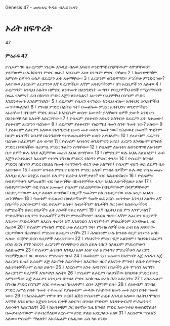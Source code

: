﻿
 Genesis 47 - መጽሐፍ ቅዱስ ብሉይ ኪዳን
# ኦሪት ዘፍጥረት
47
### ምዕራፍ 47
ዮሴፍም ገባ ለፈርዖንም ነገረው እንዲህ ብሎ። አባቴና ወንድሞቼ በጎቻቸውም ላሞቻቸውም ያላቸውም ሁሉ ከከነዓን ምድር ወጡ፤ እነርሱም እነሆ በጌሤም ምድር ናቸው።
2 ፤ ከወንድሞቹም አምስት ሰዎችን ወስዶ በፈርዖን ፊት አቆማቸው።
3 ፤ ፈርዖንም ወንድሞቹን። ሥራችሁ ምንድር ነው? አላቸው። እነርሱም ፈርዖንን። እኛ ባሪያዎችህ፥ እኛም አባቶቻችንም፥ በግ አርቢዎች ነን አሉት።
4 ፤ ፈርዖንንም እንዲህ አሉት። በምድር ልንቀመጥ በእንግድነት መጣን፥ የባርያዎችህ በጎች የሚሰማሩበት ስፍራ የለምና፤ ራብ በከነዓን ምድር እጅግ ጸንቶአልና፤ አሁንም ባሪያዎችህ በጌሤም ምድር እንድንቀመጥ እንለምንሃለን።
5 ፤ ፈርዖንም ዮሴፍን ተናገረው እንዲህ ብሎ። አባትህና ወንድሞችህ መጥተውልሃል፤
6 ፤ የግብፅ ምድር በፊትህ ናት፤ በመልካሙ ምድር አባትህንና ወንድሞችህን አኑራቸው፤ በጌሤም ምድር ይኑሩ፤ ከእነርሱም ውስጥ እውቀት ያላቸውን ሰዎች ታውቅ እንደ ሆነ በእንስሶቼ ላይ አለቆች አድርጋቸው።
7 ፤ ዮሴፍም ያዕቆብን አባቱን አስገብቶ በፈርዖን ፊት አቆመው፤ ያዕቆብም ፈርዖንን ባረከው።
8 ፤ ፈርዖንም ያዕቆብን። የዕድሜህ ዘመን ስንት ዓመት ነው? አለው።
9 ፤ ያዕቆብም ለፈርዖን አለው። የእንግድነቴ ዘመን መቶ ሠላሳ ዓመት ነው፤ የሕይወቴ ዘመኖች ጥቂትም ክፉም ሆኑብኝ፥ አባቶቼ በእንግድነት የተቀመጡበትንም ዘመን አያህሉም።
10 ፤ ያዕቆብም ፈርዖንን ባረከው ከፈርዖንም ፊት ወጣ።
11 ፤ ዮሴፍም አባቱንና ወንድሞቹን አኖረ፥ ፈርዖን እንዳዘዘም በግብፅ ምድር በተሻለችው በራምሴ ምድር ጉልትን ሰጣቸው።
12 ፤ ዮሴፍም ለአባቱና ለወንድሞቹ ለአባቱም ቤተ ሰዎች ሁሉ እንደ ልጆቻቸው መጠን እህል ሰጣቸው።
13 ፤ በምድርም ሁሉ እህል አልነበረም፥ ራብ እጅግ ጸንቶአልና፤ ከራብም የተነሣ የግብፅ ምድርና የከነዓን ምድር ተጎዳ።
14 ፤ ዮሴፍም ከግብፅ ምድርና ከከነዓን ምድር በእህል ሸመት የተገኘውን ብሩን ሁሉ አከማቸ፤ ዮሴፍም ብሩን ወደ ፈርዖን ቤት አስገባው።
15 ፤ ብሩም በግብፅ ምድርና በከነዓን ምድር አለቀ፤ የግብፅ ሰዎችም ሁሉ ወደ ዮሴፍ መጡ እንዲህ ሲሉ። እንጀራ ስጠን፤ ስለ ምን በፊትህ እንሞታለን? ብሩ አልቆብናልና።
16 ፤ ዮሴፍም። ከብቶቻችሁን አምጡልኝ፤ ብር ካለቀባችሁ በከብቶቻችሁ ፋንታ እህል እሰጣችኋለሁ አለ።
17 ፤ ከብቶቻቸውንም ወደ ዮሴፍ አመጡ፥ ዮሴፍም በፈረሶቻቸው በበጎቻቸውም በላሞቻቸውም በአህዮቻቸውም ፋንታ እህልን ሰጣቸው፤ በዚያች ዓመትም ስለ ከብቶቻቸው ሁሉ ፋንታ እህልን መገባቸው።
18 ፤ ዓመቱም ተፈጸመ፤ በሁለተኛውም ዓመት ወደ እርሱ መጥተው እንዲህ አሉት። እኛ ከጌታችን አንሰውርም፤ ብሩ በፍጹም አለቀ፥ ከብታችንም ከጌታችን ጋር ነው፤ ከሰውነታችንና ከምድራችን በቀር በጌታችን ፊት አንዳች የቀረ የለም፤
19 ፤ እኛ በፊትህ ስለ ምን እንሞታለን? ምድራችንስ ስለ ምን ትጠፋለች? እኛንም ምድራችንንም በእህል ግዛን፥ እኛም ለፈርዖን ባሪያዎች እንሁን፥ ምድራችንም ለእርሱ ትሁን፤ እኛ እንድንድን እንዳንሞትም ምድራችንም እንዳትጠፋ ዘር ስጠን።
20 ፤ ዮሴፍም የግብፅን ምድር ሁሉ ለፈርዖን ገዛ፥ የግብፅ ሰዎች ሁሉ ራብ ስለ ጸናባቸው ርስታቸውን ሸጠዋልና፤ ምድሪቱ ለፈርዖን ሆነች።
21 ፤ ሕዝቡንም ሁሉ ከግብፅ ዳርቻ አንሥቶ እስከ ሌላው ዳርቻዋ ድረስ ባሪያዎች አደረጋቸው።
22 ፤ የካህናትን ምድር ብቻ አልገዛም፥ ካህናቱ ከፈርዖን ዘንድ ድርጎ ያገኙ ነበርና፥ ፈርዖንም የሰጣቸውን ድርጎ ይበሉ ነበር፤ ስለዚህም ምድራቸውን አልሸጡም።
23 ፤ ዮሴፍም ሕዝቡን እንዲህ አለ። እነሆ ዛሬ እናንተንና ምድራችሁን ለፈርዖን ገዝቻችኋለሁ፤ ዘር ውሰዱና ምድሪቱን ዝሩ፤
24 ፤ በመከርም ጊዜ ፍሬውን ከአምስት እጅ አንዱን እጅ ለፈርዖን ስጡ፤ አራቱም እጅ ለእናንተ ለራሳችሁ፥ ለእርሻው ዘርና ለእናንተ ምግብ፥ ለቤተ ሰዋችሁና ለሕፃናቶቻችሁም ሲሳይ ይሁን።
25 ፤ እነርሱም። አንተ አዳነኸን፤ በጌታችን ፊት ሞገስን አናግኝ፥ ለፈርዖንም ባሪያዎች እንሆናለን አሉት።
26 ፤ ዮሴፍም ለፈርዖን ካልሆነችው ከካህናቱ ምድር በቀር አምስተኛው እጅ ለፈርዖን እንዲሆን በግብፅ ምድር እስከ ዛሬ ድረስ ሕግ አደረጋት።
27 ፤ እስራኤልም በግብፅ ምድር በጌሤም አገር ተቀመጠ፤ ገዙአትም፥ ረቡ፥ እጅግም በዙ።
28 ፤ ያዕቆብም በግብፅ ምድር አሥራ ሰባት ዓመት ተቀመጠ፤ የያዕቆብም ሙላው የሕይወቱ ዘመን መቶ አርባ ሰባት ዓመት ነው።
29 ፤ የእስራኤልም የሞቱ ቀን ቀረበ፤ ልጁን ዮሴፍንም ጠርቶ እንዲህ አለው። በፊትህ ሞገስን አግኝቼ እንደ ሆንሁ እጅህን ከጭኔ በታች አድርግ፥ በግብፅ ምድርም እንዳትቀብረኝ ምሕረትንና እውነትን አድርግልኝ፤
30 ፤ ከአባቶቼም ጋር በተኛሁ ጊዜ ከግብፅ ምድር አውጥተህ ትወስደኛለህ፥ በመቃብራቸውም ትቀብረኛለህ። እርሱም። እንደ ቃልህ አደርጋለሁ አለ።
31 ፤ እርሱም። ማልልኝ አለው። ዮሴፍም ማለለት፤ እስራኤልም በአልጋው ራስ ላይ ሰገደ።
